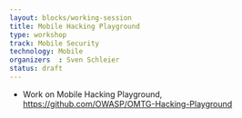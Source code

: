 ```yaml
---
layout: blocks/working-session
title: Mobile Hacking Playground
type: workshop
track: Mobile Security
technology: Mobile
organizers  : Sven Schleier
status: draft
---
```


* Work on Mobile Hacking Playground, https://github.com/OWASP/OMTG-Hacking-Playground
